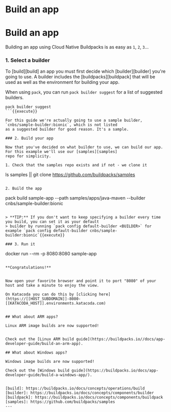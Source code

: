 # Build an app
# Build an app


Building an app using Cloud Native Buildpacks is as easy as `1`, `2`, `3`...

### 1. Select a builder

To [build][build] an app you must first decide which [builder][builder] you're going to use. A builder
includes the [buildpacks][buildpack] that will be used as well as the environment for building your
app.

When using `pack`, you can run `pack builder suggest` for a list of suggested builders.

```
pack builder suggest
```{{execute}}

For this guide we're actually going to use a sample builder, `cnbs/sample-builder:bionic`, which is not listed
as a suggested builder for good reason. It's a sample.

### 2. Build your app

Now that you've decided on what builder to use, we can build our app. For this example we'll use our [samples][samples]
repo for simplicity.

1. Check that the samples repo exists and if not - we clone it
```
ls samples || git clone https://github.com/buildpacks/samples
```{{execute}}

2. Build the app
```
pack build sample-app --path samples/apps/java-maven --builder cnbs/sample-builder:bionic
```{{execute}}

> **TIP:** If you don't want to keep specifying a builder every time you build, you can set it as your default
> builder by running `pack config default-builder <BUILDER>` for example `pack config default-builder cnbs/sample-builder:bionic`{{execute}}

### 3. Run it

```
docker run --rm -p 8080:8080 sample-app
```{{execute}}

**Congratulations!**


Now open your favorite browser and point it to port "8080" of your host and take a minute to enjoy the view.

On Katacoda you can do this by [clicking here](https://[[HOST_SUBDOMAIN]]-8080-[[KATACODA_HOST]].environments.katacoda.com)


## What about ARM apps?

Linux ARM image builds are now supported!


Check out the [Linux ARM build guide](https://buildpacks.io//docs/app-developer-guide/build-an-arm-app).

## What about Windows apps?

Windows image builds are now supported!

Check out the [Windows build guide](https://buildpacks.io/docs/app-developer-guide/build-a-windows-app/).


[build]: https://buildpacks.io/docs/concepts/operations/build
[builder]: https://buildpacks.io/docs/concepts/components/builder
[buildpack]: https://buildpacks.io/docs/concepts/components/buildpack
[samples]: https://github.com/buildpacks/samples
---
